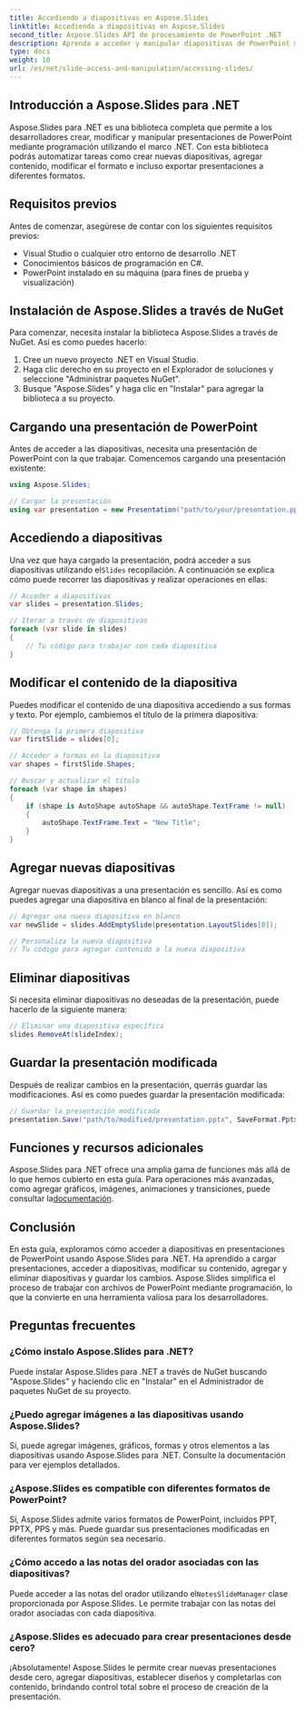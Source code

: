 ```yaml
---
title: Accediendo a diapositivas en Aspose.Slides
linktitle: Accediendo a diapositivas en Aspose.Slides
second_title: Aspose.Slides API de procesamiento de PowerPoint .NET
description: Aprenda a acceder y manipular diapositivas de PowerPoint mediante programación utilizando Aspose.Slides para .NET. Esta guía paso a paso cubre cómo cargar, modificar y guardar presentaciones, junto con ejemplos de código fuente.
type: docs
weight: 10
url: /es/net/slide-access-and-manipulation/accessing-slides/
---
```


## Introducción a Aspose.Slides para .NET

Aspose.Slides para .NET es una biblioteca completa que permite a los desarrolladores crear, modificar y manipular presentaciones de PowerPoint mediante programación utilizando el marco .NET. Con esta biblioteca podrás automatizar tareas como crear nuevas diapositivas, agregar contenido, modificar el formato e incluso exportar presentaciones a diferentes formatos.

## Requisitos previos

Antes de comenzar, asegúrese de contar con los siguientes requisitos previos:

- Visual Studio o cualquier otro entorno de desarrollo .NET
- Conocimientos básicos de programación en C#.
- PowerPoint instalado en su máquina (para fines de prueba y visualización)

## Instalación de Aspose.Slides a través de NuGet

Para comenzar, necesita instalar la biblioteca Aspose.Slides a través de NuGet. Así es como puedes hacerlo:

1. Cree un nuevo proyecto .NET en Visual Studio.
2. Haga clic derecho en su proyecto en el Explorador de soluciones y seleccione "Administrar paquetes NuGet".
3. Busque "Aspose.Slides" y haga clic en "Instalar" para agregar la biblioteca a su proyecto.

## Cargando una presentación de PowerPoint

Antes de acceder a las diapositivas, necesita una presentación de PowerPoint con la que trabajar. Comencemos cargando una presentación existente:

```csharp
using Aspose.Slides;

// Cargar la presentación
using var presentation = new Presentation("path/to/your/presentation.pptx");
```

## Accediendo a diapositivas

 Una vez que haya cargado la presentación, podrá acceder a sus diapositivas utilizando el`Slides` recopilación. A continuación se explica cómo puede recorrer las diapositivas y realizar operaciones en ellas:

```csharp
// Acceder a diapositivas
var slides = presentation.Slides;

// Iterar a través de diapositivas
foreach (var slide in slides)
{
    // Tu código para trabajar con cada diapositiva
}
```

## Modificar el contenido de la diapositiva

Puedes modificar el contenido de una diapositiva accediendo a sus formas y texto. Por ejemplo, cambiemos el título de la primera diapositiva:

```csharp
// Obtenga la primera diapositiva
var firstSlide = slides[0];

// Acceder a formas en la diapositiva
var shapes = firstSlide.Shapes;

// Buscar y actualizar el título
foreach (var shape in shapes)
{
    if (shape is AutoShape autoShape && autoShape.TextFrame != null)
    {
        autoShape.TextFrame.Text = "New Title";
    }
}
```

## Agregar nuevas diapositivas

Agregar nuevas diapositivas a una presentación es sencillo. Así es como puedes agregar una diapositiva en blanco al final de la presentación:

```csharp
// Agregar una nueva diapositiva en blanco
var newSlide = slides.AddEmptySlide(presentation.LayoutSlides[0]);

// Personaliza la nueva diapositiva
// Tu código para agregar contenido a la nueva diapositiva
```

## Eliminar diapositivas

Si necesita eliminar diapositivas no deseadas de la presentación, puede hacerlo de la siguiente manera:

```csharp
// Eliminar una diapositiva específica
slides.RemoveAt(slideIndex);
```

## Guardar la presentación modificada

Después de realizar cambios en la presentación, querrás guardar las modificaciones. Así es como puedes guardar la presentación modificada:

```csharp
// Guardar la presentación modificada
presentation.Save("path/to/modified/presentation.pptx", SaveFormat.Pptx);
```

## Funciones y recursos adicionales

 Aspose.Slides para .NET ofrece una amplia gama de funciones más allá de lo que hemos cubierto en esta guía. Para operaciones más avanzadas, como agregar gráficos, imágenes, animaciones y transiciones, puede consultar la[documentación](https://reference.aspose.com/slides/net/).

## Conclusión

En esta guía, exploramos cómo acceder a diapositivas en presentaciones de PowerPoint usando Aspose.Slides para .NET. Ha aprendido a cargar presentaciones, acceder a diapositivas, modificar su contenido, agregar y eliminar diapositivas y guardar los cambios. Aspose.Slides simplifica el proceso de trabajar con archivos de PowerPoint mediante programación, lo que la convierte en una herramienta valiosa para los desarrolladores.

## Preguntas frecuentes

### ¿Cómo instalo Aspose.Slides para .NET?

Puede instalar Aspose.Slides para .NET a través de NuGet buscando "Aspose.Slides" y haciendo clic en "Instalar" en el Administrador de paquetes NuGet de su proyecto.

### ¿Puedo agregar imágenes a las diapositivas usando Aspose.Slides?

Sí, puede agregar imágenes, gráficos, formas y otros elementos a las diapositivas usando Aspose.Slides para .NET. Consulte la documentación para ver ejemplos detallados.

### ¿Aspose.Slides es compatible con diferentes formatos de PowerPoint?

Sí, Aspose.Slides admite varios formatos de PowerPoint, incluidos PPT, PPTX, PPS y más. Puede guardar sus presentaciones modificadas en diferentes formatos según sea necesario.

### ¿Cómo accedo a las notas del orador asociadas con las diapositivas?

 Puede acceder a las notas del orador utilizando el`NotesSlideManager` clase proporcionada por Aspose.Slides. Le permite trabajar con las notas del orador asociadas con cada diapositiva.

### ¿Aspose.Slides es adecuado para crear presentaciones desde cero?

¡Absolutamente! Aspose.Slides le permite crear nuevas presentaciones desde cero, agregar diapositivas, establecer diseños y completarlas con contenido, brindando control total sobre el proceso de creación de la presentación.